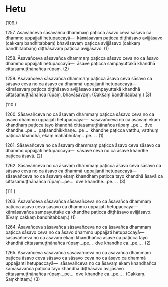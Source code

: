 # Hetu

(109.)

1257\. Āsavañceva sāsavañca dhammaṃ paṭicca āsavo ceva sāsavo ca dhammo uppajjati hetupaccayā—  kāmāsavaṃ paṭicca diṭṭhāsavo avijjāsavo (cakkaṃ bandhitabbaṃ) bhavāsavaṃ paṭicca avijjāsavo (cakkaṃ bandhitabbaṃ) diṭṭhāsavaṃ paṭicca avijjāsavo. (1)

1258\. Āsavañceva sāsavañca dhammaṃ paṭicca sāsavo ceva no ca āsavo dhammo uppajjati hetupaccayā—  āsave paṭicca sampayuttakā khandhā cittasamuṭṭhānañca rūpaṃ. (2)

1259\. Āsavañceva sāsavañca dhammaṃ paṭicca āsavo ceva sāsavo ca sāsavo ceva no ca āsavo ca dhammā uppajjanti hetupaccayā—  kāmāsavaṃ paṭicca diṭṭhāsavo avijjāsavo sampayuttakā khandhā cittasamuṭṭhānañca rūpaṃ, bhavāsavaṃ. (Cakkaṃ bandhitabbaṃ.) (3)

(110.)

1260\. Sāsavañceva no ca āsavaṃ dhammaṃ paṭicca sāsavo ceva no ca āsavo dhammo uppajjati hetupaccayā—  sāsavañceva no ca āsavaṃ ekaṃ khandhaṃ paṭicca tayo khandhā cittasamuṭṭhānañca rūpaṃ…pe…  dve khandhe…pe…  paṭisandhikkhaṇe…pe…  khandhe paṭicca vatthu, vatthuṃ paṭicca khandhā, ekaṃ mahābhūtaṃ…pe… . (1)

1261\. Sāsavañceva no ca āsavaṃ dhammaṃ paṭicca āsavo ceva sāsavo ca dhammo uppajjati hetupaccayā—  sāsave ceva no ca āsave khandhe paṭicca āsavā. (2)

1262\. Sāsavañceva no ca āsavaṃ dhammaṃ paṭicca āsavo ceva sāsavo ca sāsavo ceva no ca āsavo ca dhammā uppajjanti hetupaccayā—  sāsavañceva no ca āsavaṃ ekaṃ khandhaṃ paṭicca tayo khandhā āsavā ca cittasamuṭṭhānañca rūpaṃ…pe…  dve khandhe…pe… . (3)

(111.)

1263\. Āsavañceva sāsavañca sāsavañceva no ca āsavañca dhammaṃ paṭicca āsavo ceva sāsavo ca dhammo uppajjati hetupaccayā—  kāmāsavañca sampayuttake ca khandhe paṭicca diṭṭhāsavo avijjāsavo. (Evaṃ cakkaṃ bandhitabbaṃ.) (1)

1264\. Āsavañceva sāsavañca sāsavañceva no ca āsavañca dhammaṃ paṭicca sāsavo ceva no ca āsavo dhammo uppajjati hetupaccayā—  sāsavañceva no ca āsavaṃ ekaṃ khandhañca āsave ca paṭicca tayo khandhā cittasamuṭṭhānañca rūpaṃ…pe…  dve khandhe ca…pe… . (2)

1265\. Āsavañceva sāsavañca sāsavañceva no ca āsavañca dhammaṃ paṭicca āsavo ceva sāsavo ca sāsavo ceva no ca āsavo ca dhammā uppajjanti hetupaccayā—  sāsavañceva no ca āsavaṃ ekaṃ khandhañca kāmāsavañca paṭicca tayo khandhā diṭṭhāsavo avijjāsavo cittasamuṭṭhānañca rūpaṃ…pe…  dve khandhe ca…pe… . (Cakkaṃ. Saṃkhittaṃ.) (3)
